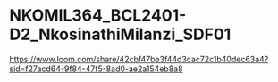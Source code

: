 # NKOMIL364_BCL2401-D2_NkosinathiMilanzi_SDF01
https://www.loom.com/share/42cbf47be3f44d3cac72c1b40dec63a4?sid=f27acd64-9f84-47f5-8ad0-ae2a154eb8a8 
